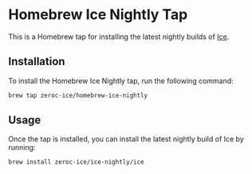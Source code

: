 # Homebrew Ice Nightly Tap

This is a Homebrew tap for installing the latest nightly builds of [Ice][ice].

## Installation

To install the Homebrew Ice Nightly tap, run the following command:

```bash
brew tap zeroc-ice/homebrew-ice-nightly
```

## Usage

Once the tap is installed, you can install the latest nightly build of Ice by running:

```bash
brew install zeroc-ice/ice-nightly/ice
```

[ice]: https://github.com/zeroc-ice/ice
